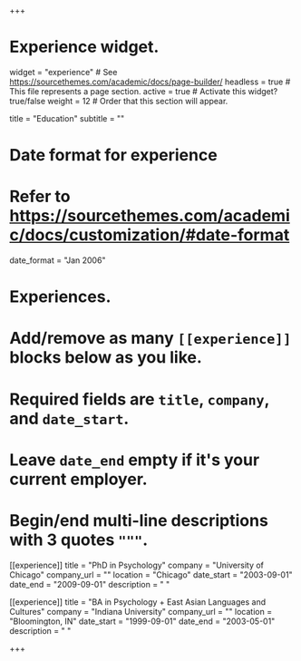 +++
# Experience widget.
widget = "experience"  # See https://sourcethemes.com/academic/docs/page-builder/
headless = true  # This file represents a page section.
active = true  # Activate this widget? true/false
weight = 12  # Order that this section will appear.

title = "Education"
subtitle = ""

# Date format for experience
#   Refer to https://sourcethemes.com/academic/docs/customization/#date-format
date_format = "Jan 2006"

# Experiences.
#   Add/remove as many `[[experience]]` blocks below as you like.
#   Required fields are `title`, `company`, and `date_start`.
#   Leave `date_end` empty if it's your current employer.
#   Begin/end multi-line descriptions with 3 quotes `"""`.
[[experience]]
  title = "PhD in Psychology"
  company = "University of Chicago"
  company_url = ""
  location = "Chicago"
  date_start = "2003-09-01"
  date_end = "2009-09-01"
  description = " "

[[experience]]
  title = "BA in Psychology + East Asian Languages and Cultures"
  company = "Indiana University"
  company_url = ""
  location = "Bloomington, IN"
  date_start = "1999-09-01"
  date_end = "2003-05-01"
  description = " "
  
+++
